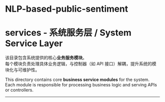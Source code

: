# NLP-based-public-sentiment
# services - 系统服务层 / System Service Layer

该目录包含系统提供的核心**业务服务模块**。  
每个模块负责处理具体业务逻辑，与控制器（如 API 接口）解耦，提升系统的模块化与可维护性。

This directory contains core **business service modules** for the system.  
Each module is responsible for processing business logic and serving APIs or controllers.

---
